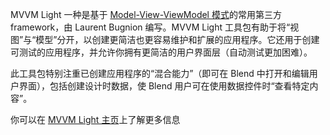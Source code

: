﻿MVVM Light 一种是基于 [Model-View-ViewModel 模式](https://en.wikipedia.org/wiki/Model%E2%80%93view%E2%80%93viewmodel)的常用第三方 framework，由 Laurent Bugnion 编写。MVVM Light 工具包有助于将“视图”与“模型”分开，以创建更简洁也更容易维护和扩展的应用程序。它还用于创建可测试的应用程序，并允许你拥有更简洁的用户界面层（自动测试更加困难）。

此工具包特别注重已创建应用程序的“混合能力”（即可在 Blend 中打开和编辑用户界面），包括创建设计时数据，使 Blend 用户可在使用数据控件时“查看特定内容”。

你可以在 [MVVM Light 主页](http://www.mvvmlight.net/)上了解更多信息
